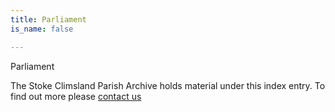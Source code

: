 ```yaml
---
title: Parliament
is_name: false

---
```


Parliament


The Stoke Climsland Parish Archive holds material under this index entry. To find out more please [contact us](/contact/)

